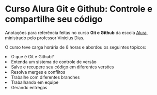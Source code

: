 <h1>Curso Alura Git e Github: Controle e compartilhe seu código</h1>
<p>Anotações para referência feitas no curso <b>Git e Github</b> da escola <a href="https://www.alura.com.br/">Alura</a>, ministrado pelo professor Vinicius Dias.</p>
<p>O curso teve carga horária de 6 horas e abordou os seguintes tópicos:</p>
<li>O que é Git e Github?</li>
<li>Entenda um sistema de controle de versão</li>
<li>Salve e recupere seu código em diferentes versões</li>
<li>Resolva merges e conflitos</li>
<li>Trabalhe com diferentes branches</li>
<li>Trabalhando em equipe</li>
<li>Gerando entregas</li>

